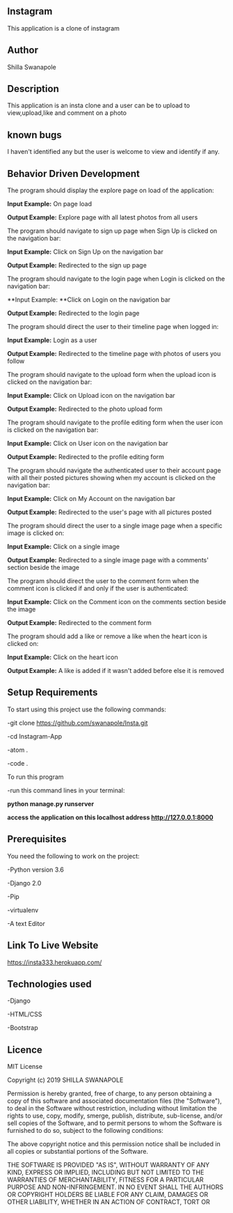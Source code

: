 ## Instagram

This application is a clone of instagram

## Author

Shilla Swanapole

## Description

This application is an insta clone and a user can be to upload to view,upload,like and comment on a photo

## known bugs

I haven't identified any but the user is welcome to view and identify if any.

## Behavior Driven Development

The program should display the explore page on load of the application:

**Input Example:** On page load

**Output Example:** Explore page with all latest photos from all users

The program should navigate to sign up page when Sign Up is clicked on the navigation bar:

**Input Example:** Click on Sign Up on the navigation bar

**Output Example:** Redirected to the sign up page

The program should navigate to the login page when Login is clicked on the navigation bar:

**Input Example: **Click on Login on the navigation bar

**Output Example:** Redirected to the login page

The program should direct the user to their timeline page when logged in:

**Input Example:** Login as a user

**Output Example:** Redirected to the timeline page with photos of users you follow

The program should navigate to the upload form when the upload icon is clicked on the navigation bar:

**Input Example:** Click on Upload icon on the navigation bar

**Output Example:** Redirected to the photo upload form

The program should navigate to the profile editing form when the user icon is clicked on the navigation bar:

**Input Example:** Click on User icon on the navigation bar

**Output Example:** Redirected to the profile editing form

The program should navigate the authenticated user to their account page with all their posted pictures showing when my account is clicked on the navigation bar:

**Input Example:** Click on My Account on the navigation bar

**Output Example:** Redirected to the user's page with all pictures posted

The program should direct the user to a single image page when a specific image is clicked on:

**Input Example:** Click on a single image

**Output Example:** Redirected to a single image page with a comments' section beside the image

The program should direct the user to the comment form when the comment icon is clicked if and only if the user is authenticated:

**Input Example:** Click on the Comment icon on the comments section beside the image

**Output Example:** Redirected to the comment form

The program should add a like or remove a like when the heart icon is clicked on:

**Input Example:** Click on the heart icon

**Output Example:** A like is added if it wasn't added before else it is removed

## Setup Requirements

To start using this project use the following commands:

-git clone https://github.com/swanapole/Insta.git

-cd Instagram-App

-atom .

-code .

To run this program

-run this command lines in your terminal:

**python manage.py runserver**

**access the application on this localhost address http://127.0.0.1:8000**

## Prerequisites

You need the following to work on the project:

-Python version 3.6

-Django 2.0

-Pip

-virtualenv

-A text Editor

## Link To Live Website

https://insta333.herokuapp.com/

## Technologies used

-Django

-HTML/CSS

-Bootstrap

## Licence

MIT License

Copyright (c) 2019 SHILLA SWANAPOLE

Permission is hereby granted, free of charge, to any person obtaining a copy of this software and associated documentation files (the "Software"), to deal in the Software without restriction, including without limitation the rights to use, copy, modify, smerge, publish, distribute, sub-license, and/or sell copies of the Software, and to permit persons to whom the Software is furnished to do so, subject to the following conditions:

The above copyright notice and this permission notice shall be included in all copies or substantial portions of the Software.

THE SOFTWARE IS PROVIDED "AS IS", WITHOUT WARRANTY OF ANY KIND, EXPRESS OR IMPLIED, INCLUDING BUT NOT LIMITED TO THE WARRANTIES OF MERCHANTABILITY, FITNESS FOR A PARTICULAR PURPOSE AND NON-INFRINGEMENT. IN NO EVENT SHALL THE AUTHORS OR COPYRIGHT HOLDERS BE LIABLE FOR ANY CLAIM, DAMAGES OR OTHER LIABILITY, WHETHER IN AN ACTION OF CONTRACT, TORT OR
